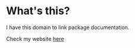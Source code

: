 # What's this?

I have this domain to link package documentation.

Check my website [here](https://robertborges.net)
